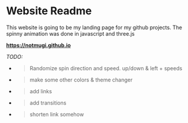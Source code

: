 # Website Readme

This website is going to be my landing page for my github projects. The spinny animation was done in javascript and three.js

<b>https://notmugi.github.io</b>


<i>TODO:</i>
- > Randomize spin direction and speed. up/down & left + speeds
- > make some other colors & theme changer
- > add links
- > add transitions
- > shorten link somehow
